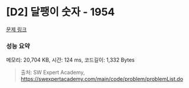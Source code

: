 # [D2] 달팽이 숫자 - 1954 

[문제 링크](https://swexpertacademy.com/main/code/problem/problemDetail.do?contestProbId=AV5PobmqAPoDFAUq) 

### 성능 요약

메모리: 20,704 KB, 시간: 124 ms, 코드길이: 1,332 Bytes



> 출처: SW Expert Academy, https://swexpertacademy.com/main/code/problem/problemList.do